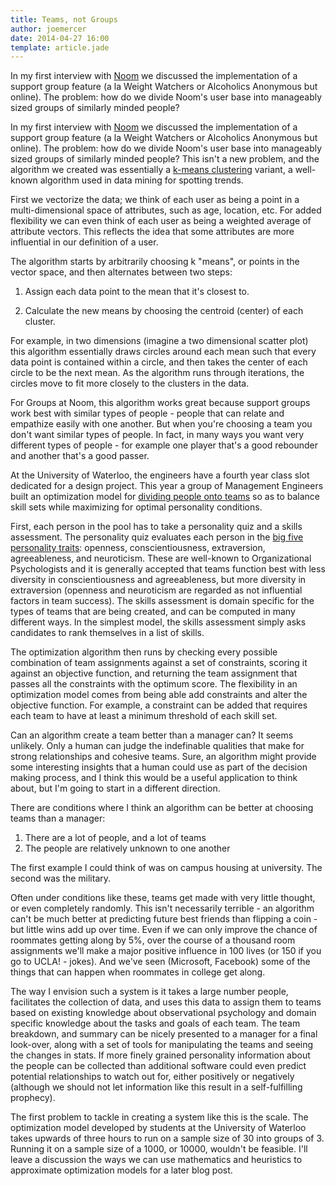 ```yaml
---
title: Teams, not Groups
author: joemercer
date: 2014-04-27 16:00
template: article.jade
---
```


In my first interview with [Noom](http://www.noom.com/) we discussed the implementation of a support group feature (a la Weight Watchers or Alcoholics Anonymous but online). The problem: how do we divide Noom's user base into manageably sized groups of similarly minded people?

<span class="more"></span>

In my first interview with [Noom](http://www.noom.com/) we discussed the implementation of a support group feature (a la Weight Watchers or Alcoholics Anonymous but online). The problem: how do we divide Noom's user base into manageably sized groups of similarly minded people? This isn't a new problem, and the algorithm we created was essentially a [k-means clustering](http://en.wikipedia.org/wiki/K-means_clustering) variant, a well-known algorithm used in data mining for spotting trends.

First we vectorize the data; we think of each user as being a point in a multi-dimensional space of attributes, such as age, location, etc. For added flexibility we can even think of each user as being a weighted average of attribute vectors. This reflects the idea that some attributes are more influential in our definition of a user.

The algorithm starts by arbitrarily choosing k "means", or points in the vector space, and then alternates between two steps:

1. Assign each data point to the mean that it's closest to.

2. Calculate the new means by choosing the centroid (center) of each cluster.

For example, in two dimensions (imagine a two dimensional scatter plot) this algorithm essentially draws circles around each mean such that every data point is contained within a circle, and then takes the center of each circle to be the next mean. As the algorithm runs through iterations, the circles move to fit more closely to the clusters in the data.

For Groups at Noom, this algorithm works great because support groups work best with similar types of people - people that can relate and empathize easily with one another. But when you're choosing a team you don't want similar types of people. In fact, in many ways you want very different types of people - for example one player that's a good rebounder and another that's a good passer.

At the University of Waterloo, the engineers have a fourth year class slot dedicated for a design project. This year a group of Management Engineers built an optimization model for [dividing people onto teams](https://uwaterloo.ca/management-sciences/sites/ca.management-sciences/files/uploads/files/group_03_-_daniel_kocubej_srabotnjak_-_mar_20_2014_1238_pm_-_smart_match_poster_v1.1.pdf) so as to balance skill sets while maximizing for optimal personality conditions.

First, each person in the pool has to take a personality quiz and a skills assessment. The personality quiz evaluates each person in the [big five personality traits](http://en.wikipedia.org/wiki/Big_Five_personality_traits): openness, conscientiousness, extraversion, agreeableness, and neuroticism. These are well-known to Organizational Psychologists and it is generally accepted that teams function best with less diversity in conscientiousness and agreeableness, but more diversity in extraversion (openness and neuroticism are regarded as not influential factors in team success). The skills assessment is domain specific for the types of teams that are being created, and can be computed in many different ways. In the simplest model, the skills assessment simply asks candidates to rank themselves in a list of skills.

The optimization algorithm then runs by checking every possible combination of team assignments against a set of constraints, scoring it against an objective function, and returning the team assignment that passes all the constraints with the optimum score. The flexibility in an optimization model comes from being able add constraints and alter the objective function. For example, a constraint can be added that requires each team to have at least a minimum threshold of each skill set.

Can an algorithm create a team better than a manager can? It seems unlikely. Only a human can judge the indefinable qualities that make for strong relationships and cohesive teams. Sure, an algorithm might provide some interesting insights that a human could use as part of the decision making process, and I think this would be a useful application to think about, but I'm going to start in a different direction.

There are conditions where I think an algorithm can be better at choosing teams than a manager:

1. There are a lot of people, and a lot of teams
2. The people are relatively unknown to one another

The first example I could think of was on campus housing at university. The second was the military. 

Often under conditions like these, teams get made with very little thought, or even completely randomly. This isn't necessarily terrible - an algorithm can't be much better at predicting future best friends than flipping a coin - but little wins add up over time. Even if we can only improve the chance of roommates getting along by 5%, over the course of a thousand room assignments we'll make a major positive influence in 100 lives (or 150 if you go to UCLA! - jokes). And we've seen (Microsoft, Facebook) some of the things that can happen when roommates in college get along.

The way I envision such a system is it takes a large number people, facilitates the collection of data, and uses this data to assign them to teams based on existing knowledge about observational psychology and domain specific knowledge about the tasks and goals of each team. The team breakdown, and summary can be nicely presented to a manager for a final look-over, along with a set of tools for manipulating the teams and seeing the changes in stats. If more finely grained personality information about the people can be collected than additional software could even predict potential relationships to watch out for, either positively or negatively (although we should not let information like this result in a self-fulfilling prophecy).

The first problem to tackle in creating a system like this is the scale. The optimization model developed by students at the University of Waterloo takes upwards of three hours to run on a sample size of 30 into groups of 3. Running it on a sample size of a 1000, or 10000, wouldn't be feasible. I'll leave a discussion the ways we can use mathematics and heuristics to approximate optimization models for a later blog post.